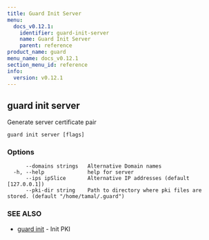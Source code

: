 ```yaml
---
title: Guard Init Server
menu:
  docs_v0.12.1:
    identifier: guard-init-server
    name: Guard Init Server
    parent: reference
product_name: guard
menu_name: docs_v0.12.1
section_menu_id: reference
info:
  version: v0.12.1
---
```


## guard init server

Generate server certificate pair

```
guard init server [flags]
```

### Options

```
      --domains strings   Alternative Domain names
  -h, --help              help for server
      --ips ipSlice       Alternative IP addresses (default [127.0.0.1])
      --pki-dir string    Path to directory where pki files are stored. (default "/home/tamal/.guard")
```

### SEE ALSO

* [guard init](/docs/v0.12.1/reference/guard_init)	 - Init PKI

